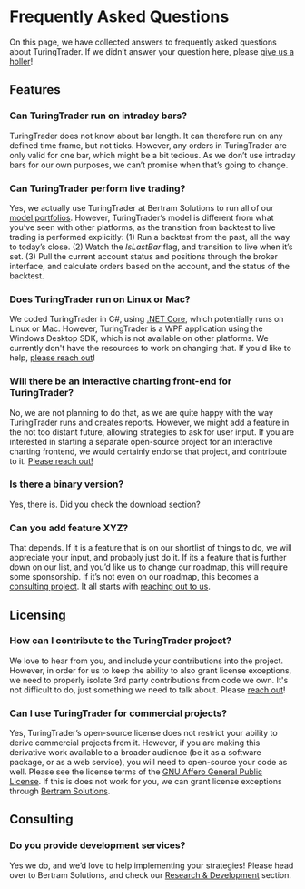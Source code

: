# Frequently Asked Questions

On this page, we have collected answers to frequently asked questions about TuringTrader. If we didn’t answer your question here, please [give us a holler](https://www.turingtrader.org/about/)!

## Features

### Can TuringTrader run on intraday bars?

TuringTrader does not know about bar length. It can therefore run on any defined time frame, but not ticks. However, any orders in TuringTrader are only valid for one bar, which might be a bit tedious. As we don’t use intraday bars for our own purposes, we can’t promise when that’s going to change.

### Can TuringTrader perform live trading?

Yes, we actually use TuringTrader at Bertram Solutions to run all of our [model portfolios](https://www.bertram.solutions/investment-advice/model-portfolios/). However, TuringTrader’s model is different from what you’ve seen with other platforms, as the transition from backtest to live trading is performed explicitly: (1) Run a backtest from the past, all the way to today’s close. (2) Watch the *IsLastBar* flag, and transition to live when it’s set. (3) Pull the current account status and positions through the broker interface, and calculate orders based on the account, and the status of the backtest.

### Does TuringTrader run on Linux or Mac?

We coded TuringTrader in C#, using [ .NET Core](https://docs.microsoft.com/en-us/dotnet/core/), which potentially runs on Linux or Mac. However, TuringTrader is a WPF application using the Windows Desktop SDK, which is not available on other platforms. We currently don't have the resources to work on changing that. If you'd like to help, [please reach out](https://www.turingtrader.org/about/)!

### Will there be an interactive charting front-end for TuringTrader?

No, we are not planning to do that, as we are quite happy with the way TuringTrader runs and creates reports. However, we might add a feature in the not too distant future, allowing strategies to ask for user input. If you are interested in starting a separate open-source project for an interactive charting frontend, we would certainly endorse that project, and contribute to it. [Please reach out!](https://www.turingtrader.org/about/)

### Is there a binary version?

Yes, there is. Did you check the download section?

### Can you add feature XYZ?

That depends. If it is a feature that is on our shortlist of things to do, we will appreciate your input, and probably just do it. If its a feature that is further down on our list, and you’d like us to change our roadmap, this will require some sponsorship. If it’s not even on our roadmap, this becomes a [consulting project](https://www.turingtrader.org/documentation/faq#consulting). It all starts with [reaching out to us](https://www.turingtrader.org/about/).

## Licensing

### How can I contribute to the TuringTrader project?

We love to hear from you, and include your contributions into the project. However, in order for us to keep the ability to also grant license exceptions, we need to properly isolate 3rd party contributions from code we own. It's not difficult to do, just something we need to talk about. Please [reach out](https://www.turingtrader.org/about/)!

### Can I use TuringTrader for commercial projects?

Yes, TuringTrader’s open-source license does not restrict your ability to derive commercial projects from it. However, if you are making this derivative work available to a broader audience (be it as a software package, or as a web service), you will need to open-source your code as well. Please see the license terms of the [GNU Affero General Public License](https://www.gnu.org/licenses/agpl-3.0.en.html). If this is does not work for you, we can grant license exceptions through [Bertram Solutions](https://www.bertram.solutions/company/contact/).

## Consulting

### Do you provide development services?

Yes we do, and we’d love to help implementing your strategies! Please head over to Bertram Solutions, and check our [Research & Development](https://www.bertram.solutions/research-development/) section.